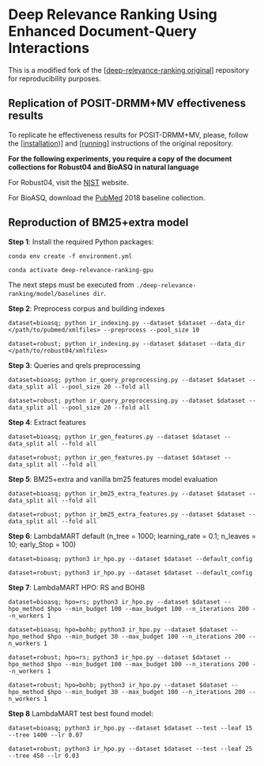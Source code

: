 # Deep Relevance Ranking Using Enhanced Document-Query Interactions

This is a modified fork of the [[deep-relevance-ranking original](https://github.com/nlpaueb/deep-relevance-ranking)] repository for reproducibility purposes.

## Replication of POSIT-DRMM+MV effectiveness results

To replicate he effectiveness results for POSIT-DRMM+MV, please, follow the [[installation](https://github.com/nlpaueb/deep-relevance-ranking))] and [[running](https://github.com/nlpaueb/deep-relevance-ranking/tree/master/models/drmm)] instructions of the original repository.

**For the following experiments, you require a copy of the document collections for Robust04 and BioASQ in natural language**

For Robust04, visit the [NIST](https://trec.nist.gov/data/cd45/index.html) website.

For BioASQ, download the [PubMed](https://www.nlm.nih.gov/databases/download/pubmed_medline.html) 2018 baseline collection. 

## Reproduction of BM25+extra model


**Step 1**: Install the required Python packages: 

`conda env create -f environment.yml`

`conda activate deep-relevance-ranking-gpu`

The next steps must be executed from `./deep-relevance-ranking/model/baselines dir`.

**Step 2**: Preprocess corpus and building indexes

  `dataset=bioasq; python ir_indexing.py --dataset $dataset --data_dir </path/to/pubmed/xmlfiles> --preprocess --pool_size 10` 

  
  `dataset=robust; python ir_indexing.py --dataset $dataset --data_dir </path/to/robust04/xmlfiles>`

**Step 3**: Queries and qrels preprocessing

  `dataset=bioasq; python ir_query_preprocessing.py --dataset $dataset --data_split all --pool_size 20 --fold all`

`dataset=robust; python ir_query_preprocessing.py --dataset $dataset --data_split all --pool_size 20 --fold all`

**Step 4**: Extract features

  `dataset=bioasq; python ir_gen_features.py --dataset $dataset --data_split all --fold all`
 
 `dataset=robust; python ir_gen_features.py --dataset $dataset --data_split all --fold all`

**Step 5**: BM25+extra and vanilla bm25 features model evaluation

  `dataset=bioasq; python ir_bm25_extra_features.py --dataset $dataset --data_split all --fold all`
 
 `dataset=robust; python ir_bm25_extra_features.py --dataset $dataset --data_split all --fold all`

**Step 6**: LambdaMART default (n_tree = 1000; learning_rate = 0.1; n_leaves = 10; early_Stop = 100)

  `dataset=bioasq; python3 ir_hpo.py --dataset $dataset --default_config`
 
 `dataset=robust; python3 ir_hpo.py --dataset $dataset --default_config`

**Step 7**: LambdaMART HPO: RS and BOHB

  `dataset=bioasq; hpo=rs; python3 ir_hpo.py --dataset $dataset --hpo_method $hpo --min_budget 100 --max_budget 100 --n_iterations 200 --n_workers 1`
  
  `dataset=bioasq; hpo=bohb; python3 ir_hpo.py --dataset $dataset --hpo_method $hpo --min_budget 30 --max_budget 100 --n_iterations 200 --n_workers 1`

  `dataset=robust; hpo=rs; python3 ir_hpo.py --dataset $dataset --hpo_method $hpo --min_budget 100 --max_budget 100 --n_iterations 200 --n_workers 1`
 
 `dataset=robust; hpo=bohb; python3 ir_hpo.py --dataset $dataset --hpo_method $hpo --min_budget 30 --max_budget 100 --n_iterations 200 --n_workers 1`

**Step 8** LambdaMART test best found model:
 
  `dataset=bioasq; python3 ir_hpo.py --dataset $dataset --test --leaf 15 --tree 1400 --lr 0.07`
 
 `dataset=robust; python3 ir_hpo.py --dataset $dataset --test --leaf 25 --tree 450 --lr 0.03`
